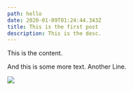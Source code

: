 ```yaml
---
path: hello
date: 2020-01-09T01:24:44.343Z
title: This is the first post
description: This is the desc.
---
```

This is the content.

And this is some more text. Another Line.

![](assets/archie.png)
